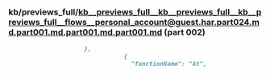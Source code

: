 ### kb/previews_full/kb__previews_full__kb__previews_full__kb__previews_full__flows__personal_account@guest.har.part024.md.part001.md.part001.md.part001.md (part 002)

```md
                     },
                                {
                                  "functionName": "At",
                              
```

```
